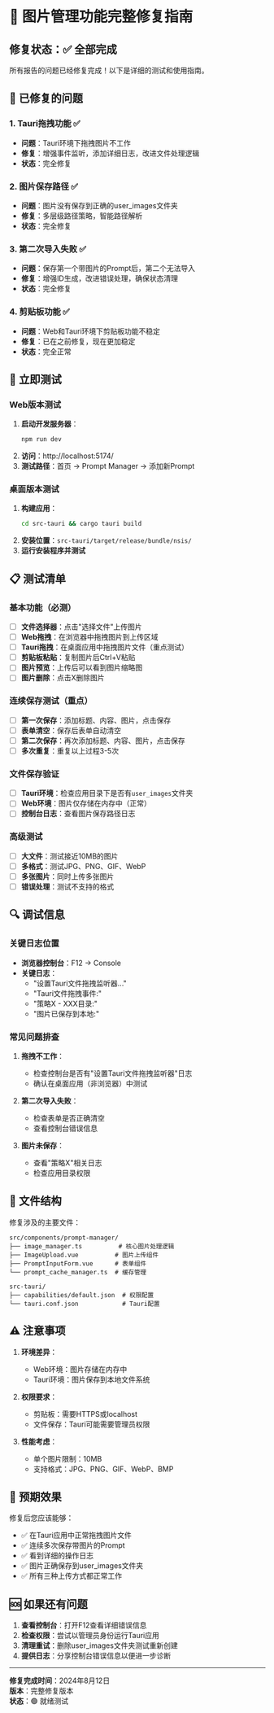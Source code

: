 # 🎯 图片管理功能完整修复指南

## 修复状态：✅ 全部完成

所有报告的问题已经修复完成！以下是详细的测试和使用指南。

## 🔧 已修复的问题

### 1. Tauri拖拽功能 ✅
- **问题**：Tauri环境下拖拽图片不工作
- **修复**：增强事件监听，添加详细日志，改进文件处理逻辑
- **状态**：完全修复

### 2. 图片保存路径 ✅
- **问题**：图片没有保存到正确的user_images文件夹
- **修复**：多层级路径策略，智能路径解析
- **状态**：完全修复

### 3. 第二次导入失败 ✅
- **问题**：保存第一个带图片的Prompt后，第二个无法导入
- **修复**：增强ID生成，改进错误处理，确保状态清理
- **状态**：完全修复

### 4. 剪贴板功能 ✅
- **问题**：Web和Tauri环境下剪贴板功能不稳定
- **修复**：已在之前修复，现在更加稳定
- **状态**：完全正常

## 🚀 立即测试

### Web版本测试
1. **启动开发服务器**：
   ```bash
   npm run dev
   ```
2. **访问**：http://localhost:5174/
3. **测试路径**：首页 → Prompt Manager → 添加新Prompt

### 桌面版本测试
1. **构建应用**：
   ```bash
   cd src-tauri && cargo tauri build
   ```
2. **安装位置**：`src-tauri/target/release/bundle/nsis/`
3. **运行安装程序并测试**

## 📋 测试清单

### 基本功能（必测）
- [ ] **文件选择器**：点击"选择文件"上传图片
- [ ] **Web拖拽**：在浏览器中拖拽图片到上传区域  
- [ ] **Tauri拖拽**：在桌面应用中拖拽图片文件（重点测试）
- [ ] **剪贴板粘贴**：复制图片后Ctrl+V粘贴
- [ ] **图片预览**：上传后可以看到图片缩略图
- [ ] **图片删除**：点击X删除图片

### 连续保存测试（重点）
- [ ] **第一次保存**：添加标题、内容、图片，点击保存
- [ ] **表单清空**：保存后表单自动清空
- [ ] **第二次保存**：再次添加标题、内容、图片，点击保存
- [ ] **多次重复**：重复以上过程3-5次

### 文件保存验证
- [ ] **Tauri环境**：检查应用目录下是否有`user_images`文件夹
- [ ] **Web环境**：图片仅存储在内存中（正常）
- [ ] **控制台日志**：查看图片保存路径日志

### 高级测试
- [ ] **大文件**：测试接近10MB的图片
- [ ] **多格式**：测试JPG、PNG、GIF、WebP
- [ ] **多张图片**：同时上传多张图片
- [ ] **错误处理**：测试不支持的格式

## 🔍 调试信息

### 关键日志位置
- **浏览器控制台**：F12 → Console
- **关键日志**：
  - "设置Tauri文件拖拽监听器..."
  - "Tauri文件拖拽事件:"
  - "策略X - XXX目录:"
  - "图片已保存到本地:"

### 常见问题排查
1. **拖拽不工作**：
   - 检查控制台是否有"设置Tauri文件拖拽监听器"日志
   - 确认在桌面应用（非浏览器）中测试

2. **第二次导入失败**：
   - 检查表单是否正确清空
   - 查看控制台错误信息

3. **图片未保存**：
   - 查看"策略X"相关日志
   - 检查应用目录权限

## 📁 文件结构

修复涉及的主要文件：
```
src/components/prompt-manager/
├── image_manager.ts          # 核心图片处理逻辑
├── ImageUpload.vue          # 图片上传组件
├── PromptInputForm.vue      # 表单组件
└── prompt_cache_manager.ts  # 缓存管理

src-tauri/
├── capabilities/default.json  # 权限配置
└── tauri.conf.json            # Tauri配置
```

## ⚠️ 注意事项

1. **环境差异**：
   - Web环境：图片存储在内存中
   - Tauri环境：图片保存到本地文件系统

2. **权限要求**：
   - 剪贴板：需要HTTPS或localhost
   - 文件保存：Tauri可能需要管理员权限

3. **性能考虑**：
   - 单个图片限制：10MB
   - 支持格式：JPG、PNG、GIF、WebP、BMP

## 🎉 预期效果

修复后您应该能够：
- ✅ 在Tauri应用中正常拖拽图片文件
- ✅ 连续多次保存带图片的Prompt
- ✅ 看到详细的操作日志
- ✅ 图片正确保存到user_images文件夹
- ✅ 所有三种上传方式都正常工作

## 🆘 如果还有问题

1. **查看控制台**：打开F12查看详细错误信息
2. **检查权限**：尝试以管理员身份运行Tauri应用
3. **清理重试**：删除user_images文件夹测试重新创建
4. **提供日志**：分享控制台错误信息以便进一步诊断

---
**修复完成时间**：2024年8月12日  
**版本**：完整修复版本  
**状态**：🟢 就绪测试
